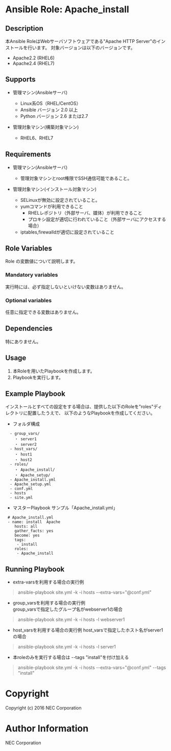 # Ansible Role: Apache\_install

## Description

本Ansible RoleはWebサーバソフトウェアである"Apache HTTP Server"のインストールを行います。
対象バージョンは以下のバージョンです。

- Apache2.2 (RHEL6)
- Apache2.4 (RHEL7)

## Supports

- 管理マシン(Ansibleサーバ)
  * Linux系OS（RHEL/CentOS）
  * Ansible バージョン 2.0 以上
  * Python バージョン 2.6 または2.7

- 管理対象マシン(構築対象マシン)
  * RHEL6、RHEL7

## Requirements

- 管理マシン(Ansibleサーバ)
  * 管理対象マシンとroot権限でSSH通信可能であること。

- 管理対象マシン(インストール対象マシン)
  * SELinuxが無効に設定されていること。
  * yumコマンドが利用できること
    + RHELレポジトリ（外部サーバ、媒体）が利用できること
    + プロキシ設定が適切に行われていること（外部サーバにアクセスする場合）
  * iptables,firewalldが適切に設定されていること

## Role Variables

Role の変数値について説明します。

### Mandatory variables

実行時には、必ず指定しないといけない変数はありません。

### Optional variables

任意に指定できる変数はありません。

## Dependencies

特にありません。

## Usage

1. 本Roleを用いたPlaybookを作成します。
2. Playbookを実行します。

## Example Playbook

インストールとすべての設定をする場合は、提供した以下のRoleを"roles"ディレクトリに配置したうえで、
以下のようなPlaybookを作成してください。

- フォルダ構成
~~~
  - group_vars/
    ・ server1
    ・ server2
  - host_vars/
    ・ host1
    ・ host2
  - roles/
    ・ Apache_install/
    ・ Apache_setup/
  - Apache_install.yml
  - Apache_setup.yml
  - conf.yml
  - hosts
  - site.yml
~~~

- マスターPlaybook サンプル「Apache\_install.yml」
~~~
 # Apache_install.yml
 - name: install  Apache
    hosts: all
    gather_facts: yes
    become: yes
    tags:
     - install
    roles:
     - Apache_install
~~~


## Running Playbook

- extra-varsを利用する場合の実行例
> ansible-playbook site.yml -k -i hosts --extra-vars="@conf.yml"

- group\_varsを利用する場合の実行例   
  group\_varsで指定したグループ名がwebserver1の場合
> ansible-playbook site.yml -k -i hosts -l webserver1

- host\_varsを利用する場合の実行例
  host\_varsで指定したホスト名がserver1の場合
> ansible-playbook site.yml -k -i hosts -l server1

- 本roleのみを実行する場合は --tags "install"を付け加える
> ansible-playbook site.yml -k -i hosts --extra-vars="@conf.yml" --tags "install"

# Copyright
Copyright (c) 2016 NEC Corporation

# Author Information
NEC Corporation
